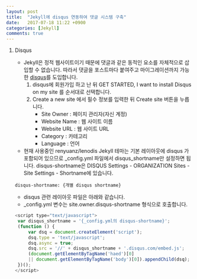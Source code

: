 ```yaml
---
layout:	post
title:	"Jekyll에 disqus 연동하여 댓글 시스템 구축"
date:	2017-07-18 11:22 +0900
categories: [Jekyll]
comments: true
---
```


1. Disqus

   * Jekyll은 정적 웹사이트이기 때문에 댓글과 같은 동적인 요소를 자체적으로 삽입할 수 없습니다. 따라서 댓글을 포스트마다 붙여주고 마이그레이션까지 가능한 [disqus](https://disqus.com/)를 도입합니다.
     1. disqus에 회원가입 하고 난 뒤 GET STARTED, I want to install Disqus on my site 를 순서대로 선택합니다.
     2. Create a new site 에서 필수 정보를 입력한 뒤 Create site 버튼을 누릅니다.
        *  Site Owner : 페이지 관리자(자신 계정)
        *  Website Name : 웹 사이트 이름
        *  Website URL : 웹 사이트 URL
        *  Category : 카테고리
        *  Language : 언어
   * 현재 사용중인 renyuanz/lenodis Jekyll 테마는 기본 레이아웃에 disqus 가 포함되어 있으므로 _config.yml 파일에서 disqus_shortname만 설정하면 됩니다. disqus-shortname은 DISQUS Settings - ORGANIZATION Sites - Site Settings - Shortname에 있습니다.

   ```
   disqus-shortname: {개별 disqus shortname}
   ```

   * disqus 관련 레이아웃 파일은 아래와 같습니다.
   * _config.yml 변수는 site.owner.disqus-shortname 형식으로 호출합니다.

   ```javascript
   <script type="text/javascript">
   	var disqus_shortname = '{_config.yml의 disqus-shortname}';
   	(function () {
   		var dsq = document.createElement('script');
   		dsq.type = 'text/javascript';
   		dsq.async = true;
   		dsq.src = '//' + disqus_shortname + '.disqus.com/embed.js';
   		(document.getElementByTagName('haed')[0]
   		|| document.getElementByTagName('body')[0]).appendChild(dsq);
   	})();
   </script>
   ```


